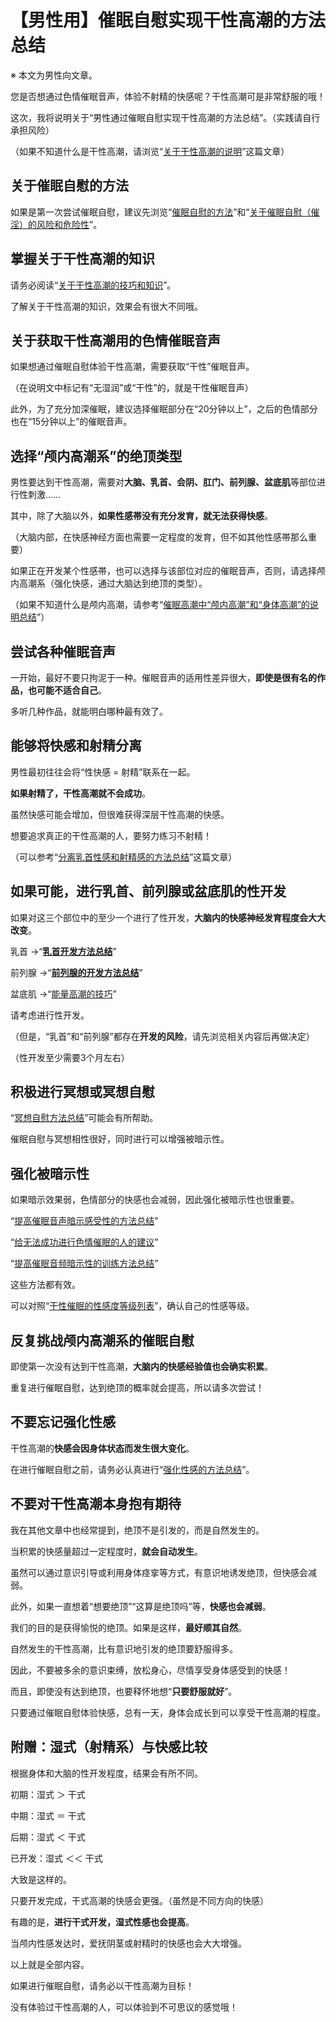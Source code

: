 # 【男性用】催眠自慰实现干性高潮的方法总结 [​](#【男性用】催眠自慰实现干性高潮的方法总结)

※ 本文为男性向文章。

您是否想通过色情催眠音声，体验不射精的快感呢？干性高潮可是非常舒服的哦！

这次，我将说明关于“男性通过催眠自慰实现干性高潮的方法总结”。（实践请自行承担风险）

（如果不知道什么是干性高潮，请浏览“[关于干性高潮的说明](/h-life/dryorg/intro/page-24.html)”这篇文章）

## 关于催眠自慰的方法 [​](#关于催眠自慰的方法)

如果是第一次尝试催眠自慰，建议先浏览“[催眠自慰的方法](/h-life/hypnosis/page-16.html)”和“[关于催眠自慰（催淫）的风险和危险性](/h-life/hypnosis/page-104.html)”。

## 掌握关于干性高潮的知识 [​](#掌握关于干性高潮的知识)

请务必阅读“[关于干性高潮的技巧和知识](/h-life/dryorg/intro/page-55.html)”。

了解关于干性高潮的知识，效果会有很大不同哦。

## 关于获取干性高潮用的色情催眠音声 [​](#关于获取干性高潮用的色情催眠音声)

如果想通过催眠自慰体验干性高潮，需要获取“干性”催眠音声。

（在说明文中标记有“无湿润”或“干性”的，就是干性催眠音声）

此外，为了充分加深催眠，建议选择催眠部分在“20分钟以上”，之后的色情部分也在“15分钟以上”的催眠音声。

## 选择“颅内高潮系”的绝顶类型 [​](#选择-颅内高潮系-的绝顶类型)

男性要达到干性高潮，需要对**大脑、乳首、会阴、肛门、前列腺、盆底肌**等部位进行性刺激……

其中，除了大脑以外，**如果性感帯没有充分发育，就无法获得快感**。

（大脑内部，在快感神经方面也需要一定程度的发育，但不如其他性感帯那么重要）

如果正在开发某个性感帯，也可以选择与该部位对应的催眠音声，否则，请选择颅内高潮系（强化快感，通过大脑达到绝顶的类型）。

（如果不知道什么是颅内高潮，请参考“[催眠高潮中“颅内高潮”和“身体高潮”的说明总结](/h-life/hypnosis/page-110.html)”）

## 尝试各种催眠音声 [​](#尝试各种催眠音声)

一开始，最好不要只拘泥于一种。催眠音声的适用性差异很大，**即使是很有名的作品，也可能不适合自己**。

多听几种作品，就能明白哪种最有效了。

## 能够将快感和射精分离 [​](#能够将快感和射精分离)

男性最初往往会将“性快感 = 射精”联系在一起。

**如果射精了，干性高潮就不会成功**。

虽然快感可能会增加，但很难获得深层干性高潮的快感。

想要追求真正的干性高潮的人，要努力练习不射精！

（可以参考“[分离乳首性感和射精感的方法总结](/h-life/nipple/nayami/page-42.html)”这篇文章）

## 如果可能，进行乳首、前列腺或盆底肌的性开发 [​](#如果可能-进行乳首、前列腺或盆底肌的性开发)

如果对这三个部位中的至少一个进行了性开发，**大脑内的快感神经发育程度会大大改变**。

乳首 →“[**乳首开发方法总结**](https://web.archive.org/web/20190910111109/http://adlib1.net/ws2/h-life/page-list-nipple)”

前列腺 →“[**前列腺的开发方法总结**](https://web.archive.org/web/20190910111109/http://adlib1.net/ws2/h-life/page-list-buttocks)”

盆底肌 →“[能量高潮的技巧](/h-life/dryorg/yarikata/page-15.html)”

请考虑进行性开发。

（但是，“乳首”和“前列腺”都存在**开发的风险**，请先浏览相关内容后再做决定）

（性开发至少需要3个月左右）

## 积极进行冥想或冥想自慰 [​](#积极进行冥想或冥想自慰)

“[冥想自慰方法总结](/h-life/dryorg/yarikata/page-92.html)”可能会有所帮助。

催眠自慰与冥想相性很好，同时进行可以增强被暗示性。

## 强化被暗示性 [​](#强化被暗示性)

如果暗示效果弱，色情部分的快感也会减弱，因此强化被暗示性也很重要。

“[提高催眠音声暗示感受性的方法总结](/h-life/hypnosis/page-107.html)”

“[给无法成功进行色情催眠的人的建议](/h-life/hypnosis/page-102.html)”

“[提高催眠音频暗示性的训练方法总结](/h-life/hypnosis/page-112.html)”

这些方法都有效。

可以对照“[干性催眠的性感度等级列表](/h-life/hypnosis/page-111.html)”，确认自己的性感等级。

## 反复挑战颅内高潮系的催眠自慰 [​](#反复挑战颅内高潮系的催眠自慰)

即使第一次没有达到干性高潮，**大脑内的快感经验值也会确实积累**。

重复进行催眠自慰，达到绝顶的概率就会提高，所以请多次尝试！

## 不要忘记强化性感 [​](#不要忘记强化性感)

干性高潮的**快感会因身体状态而发生很大变化**。

在进行催眠自慰之前，请务必认真进行“[强化性感的方法总结](/h-life/nipple/jyouhou/page-19.html)”。

## 不要对干性高潮本身抱有期待 [​](#不要对干性高潮本身抱有期待)

我在其他文章中也经常提到，绝顶不是引发的，而是自然发生的。

当积累的快感量超过一定程度时，**就会自动发生**。

虽然可以通过意识引导或利用身体痉挛等方式，有意识地诱发绝顶，但快感会减弱。

此外，如果一直想着“想要绝顶”“这算是绝顶吗”等，**快感也会减弱**。

我们的目的是获得愉悦的绝顶。如果是这样，**最好顺其自然**。

自然发生的干性高潮，比有意识地引发的绝顶要舒服得多。

因此，不要被多余的意识束缚，放松身心，尽情享受身体感受到的快感！

而且，即使没有达到绝顶，也要释怀地想“**只要舒服就好**”。

只要通过催眠自慰体验快感，总有一天，身体会成长到可以享受干性高潮的程度。

## 附赠：湿式（射精系）与快感比较 [​](#附赠-湿式-射精系-与快感比较)

根据身体和大脑的性开发程度，结果会有所不同。

初期：湿式 ＞ 干式

中期：湿式 ＝ 干式

后期：湿式 ＜ 干式

已开发：湿式 ＜＜ 干式

大致是这样的。

只要开发完成，干式高潮的快感会更强。（虽然是不同方向的快感）

有趣的是，**进行干式开发，湿式性感也会提高**。

当颅内性感发达时，爱抚阴茎或射精时的快感也会大大增强。

以上就是全部内容。

如果进行催眠自慰，请务必以干性高潮为目标！

没有体验过干性高潮的人，可以体验到不可思议的感觉哦！